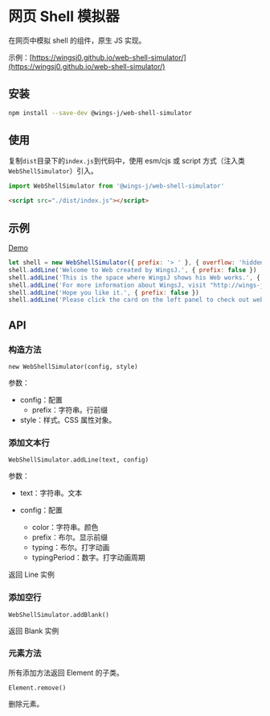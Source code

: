 # 网页 Shell 模拟器

在网页中模拟 shell 的组件，原生 JS 实现。

示例：[https://wingsj0.github.io/web-shell-simulator/](https://wingsj0.github.io/web-shell-simulator/)

## 安装

```sh
npm install --save-dev @wings-j/web-shell-simulator
```

## 使用

复制`dist`目录下的`index.js`到代码中，使用 esm/cjs 或 script 方式（注入类`WebShellSimulator`）引入。

```js
import WebShellSimulator from '@wings-j/web-shell-simulator'
```

```html
<script src="./dist/index.js"></script>
```

## 示例

[Demo]()

```js
let shell = new WebShellSimulator({ prefix: '> ' }, { overflow: 'hidden', width: '100%', height: '100%', 'padding-bottom': '100px', 'font-size': '16px' })
shell.addLine('Welcome to Web created by WingsJ.', { prefix: false })
shell.addLine('This is the space where WingsJ shows his Web works.', { prefix: false })
shell.addLine('For more information about WingsJ, visit "http://wings-j.cn".', { prefix: false })
shell.addLine('Hope you like it.', { prefix: false })
shell.addLine('Please click the card on the left panel to check out web works.', { prefix: false, color: '#2266ff' })
```

## API

### 构造方法

`new WebShellSimulator(config, style)`

参数：

- config：配置
  - prefix：字符串。行前缀
- style：样式。CSS 属性对象。

### 添加文本行

`WebShellSimulator.addLine(text, config)`

参数：

- text：字符串。文本
- config：配置

  - color：字符串。颜色
  - prefix：布尔。显示前缀
  - typing：布尔。打字动画
  - typingPeriod：数字。打字动画周期

返回 Line 实例

### 添加空行

`WebShellSimulator.addBlank()`

返回 Blank 实例

### 元素方法

所有添加方法返回 Element 的子类。

`Element.remove()`

删除元素。
